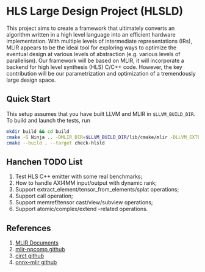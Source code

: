 # HLS Large Design Project (HLSLD)

This project aims to create a framework that ultimately converts an algorithm written in a high level language into an efficient hardware implementation. With multiple levels of intermediate representations (IRs), MLIR appears to be the ideal tool for exploring ways to optimize the eventual design at various levels of abstraction (e.g. various levels of parallelism). Our framework will be based on MLIR, it will incorporate a backend for high level synthesis (HLS) C/C++ code. However, the key contribution will be our parametrization and optimization of a tremendously large design space.

## Quick Start
This setup assumes that you have built LLVM and MLIR in `$LLVM_BUILD_DIR`. To build and launch the tests, run
```sh
mkdir build && cd build
cmake -G Ninja .. -DMLIR_DIR=$LLVM_BUILD_DIR/lib/cmake/mlir -DLLVM_EXTERNAL_LIT=$LLVM_BUILD_DIR/bin/llvm-lit
cmake --build . --target check-hlsld
```

## Hanchen TODO List
1. Test HLS C++ emitter with some real benchmarks;
2. How to handle AXI4MM input/output with dynamic rank;
3. Support extract_element/tensor_from_elements/splat operations;
4. Support call operation;
5. Support memref/tensor cast/view/subview operations;
6. Support atomic/complex/extend -related operations.


## References
1. [MLIR Documents](https://mlir.llvm.org)
2. [mlir-npcomp github](https://github.com/llvm/mlir-npcomp)
3. [circt github](https://github.com/llvm/circt)
4. [onnx-mlir github](https://github.com/onnx/onnx-mlir)
